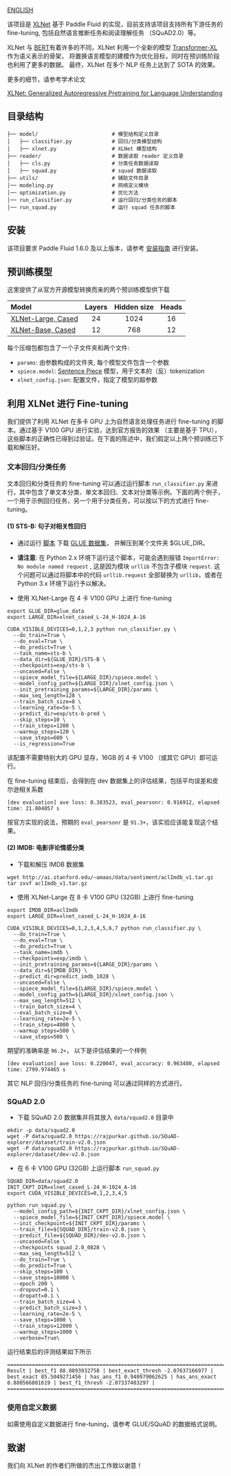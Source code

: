[ENGLISH](README.md)

该项目是 [XLNet](https://github.com/zihangdai/xlnet) 基于 Paddle Fluid 的实现，目前支持该项目支持所有下游任务的 fine-tuning, 包括自然语言推断任务和阅读理解任务 （SQuAD2.0）等。

XLNet 与 [BERT](../../../examples/language_model/bert)有着许多的不同，XLNet 利用一个全新的模型 [Transformer-XL](https://arxiv.org/abs/1901.02860) 作为语义表示的骨架， 将置换语言模型的建模作为优化目标，同时在预训练阶段也利用了更多的数据。 最终，XLNet 在多个 NLP 任务上达到了 SOTA 的效果。

更多的细节，请参考学术论文

[XLNet: Generalized Autoregressive Pretraining for Language Understanding](https://arxiv.org/abs/1906.08237)

## 目录结构

```
├── model/                        # 模型结构定义目录
│   ├── classifier.py             # 回归/分类模型结构
│   ├── xlnet.py                  # XLNet 模型结构
├── reader/                       # 数据读取 reader 定义目录
│   ├── cls.py                    # 分类任务数据读取
│   ├── squad.py                  # squad 数据读取
├── utils/                        # 辅助文件目录
│── modeling.py                   # 网络定义模块
│── optimization.py               # 优化方法
│── run_classifier.py             # 运行回归/分类任务的脚本
│── run_squad.py                  # 运行 squad 任务的脚本
```

## 安装

该项目要求 Paddle Fluid 1.6.0 及以上版本，请参考 [安装指南](https://www.paddlepaddle.org.cn/start) 进行安装。

## 预训练模型

这里提供了从官方开源模型转换而来的两个预训练模型供下载

| Model | Layers | Hidden size | Heads |
| :------| :------: | :------: |:------: |
| [XLNet-Large, Cased](https://xlnet.bj.bcebos.com/xlnet_cased_L-24_H-1024_A-16.tgz)| 24 | 1024 | 16 |
| [XLNet-Base, Cased](https://xlnet.bj.bcebos.com/xlnet_cased_L-12_H-768_A-12.tgz)| 12 | 768 | 12 |

每个压缩包都包含了一个子文件夹和两个文件:

- `params`: 由参数构成的文件夹, 每个模型文件包含一个参数
- `spiece.model`: [Sentence Piece](https://github.com/google/sentencepiece) 模型，用于文本的（反）tokenization
- `xlnet_config.json`: 配置文件，指定了模型的超参数


## 利用 XLNet 进行 Fine-tuning

我们提供了利用 XLNet 在多卡 GPU 上为自然语言处理任务进行 fine-tuning 的脚本。通过基于 V100 GPU 进行实验，达到官方报告的效果 （主要是基于 TPU），这些脚本的正确性已得到过验证。在下面的陈述中，我们假定以上两个预训练已下载和解压好。

### 文本回归/分类任务

文本回归和分类任务的 fine-tuning 可以通过运行脚本 `run_classifier.py` 来进行，其中包含了单文本分类、单文本回归、文本对分类等示例。下面的两个例子，一个用于示例回归任务，另一个用于分类任务，可以按以下的方式进行 fine-tuning。

#### (1) STS-B: 句子对相关性回归

-  通过运行 [脚本](https://gist.github.com/W4ngatang/60c2bdb54d156a41194446737ce03e2e) 下载 [GLUE 数据集](https://gluebenchmark.com/tasks)， 并解压到某个文件夹 $GLUE_DIR。

  - **请注意**: 在 Python 2.x 环境下运行这个脚本，可能会遇到报错 `ImportError: No module named request` , 这是因为模块 `urllib` 不包含子模块 `request`. 这个问题可以通过将脚本中的代码 `urllib.request` 全部替换为 `urllib`，或者在 Python 3.x 环境下运行予以解决。

- 使用 XLNet-Large 在 4 卡 V100 GPU 上进行 fine-tuning

```
export GLUE_DIR=glue_data
export LARGE_DIR=xlnet_cased_L-24_H-1024_A-16

CUDA_VISIBLE_DEVICES=0,1,2,3 python run_classifier.py \
  --do_train=True \
  --do_eval=True \
  --do_predict=True \
  --task_name=sts-b \
  --data_dir=${GLUE_DIR}/STS-B \
  --checkpoints=exp/sts-b \
  --uncased=False \
  --spiece_model_file=${LARGE_DIR}/spiece.model \
  --model_config_path=${LARGE_DIR}/xlnet_config.json \
  --init_pretraining_params=${LARGE_DIR}/params \
  --max_seq_length=128 \
  --train_batch_size=8 \
  --learning_rate=5e-5 \
  --predict_dir=exp/sts-b-pred \
  --skip_steps=10 \
  --train_steps=1200 \
  --warmup_steps=120 \
  --save_steps=600 \
  --is_regression=True
```

该配置不需要特别大的 GPU 显存，16GB 的 4 卡 V100 （或其它 GPU）即可运行。

在 fine-tuning 结束后，会得到在 dev 数据集上的评估结果，包括平均误差和皮尔逊相关系数

```
[dev evaluation] ave loss: 0.383523, eval_pearsonr: 0.916912, elapsed time: 21.804057 s
```

按官方实现的说法，预期的 `eval_pearsonr` 是 `91.3+`，该实验应该能复现这个结果。

#### (2) IMDB: 电影评论情感分类

- 下载和解压 IMDB 数据集

```shell
wget http://ai.stanford.edu/~amaas/data/sentiment/aclImdb_v1.tar.gz
tar zxvf aclImdb_v1.tar.gz
```

- 使用 XLNet-Large 在 8 卡 V100 GPU (32GB) 上进行 fine-tuning

```shell
export IMDB_DIR=aclImdb
export LARGE_DIR=xlnet_cased_L-24_H-1024_A-16

CUDA_VISIBLE_DEVICES=0,1,2,3,4,5,6,7 python run_classifier.py \
  --do_train=True \
  --do_eval=True \
  --do_predict=True \
  --task_name=imdb \
  --checkpoints=exp/imdb \
  --init_pretraining_params=${LARGE_DIR}/params \
  --data_dir=${IMDB_DIR} \
  --predict_dir=predict_imdb_1028 \
  --uncased=False \
  --spiece_model_file=${LARGE_DIR}/spiece.model \
  --model_config_path=${LARGE_DIR}/xlnet_config.json \
  --max_seq_length=512 \
  --train_batch_size=4 \
  --eval_batch_size=8 \
  --learning_rate=2e-5 \
  --train_steps=4000 \
  --warmup_steps=500 \
  --save_steps=500 \
```

期望的准确率是 `96.2+`， 以下是评估结果的一个样例

```
[dev evaluation] ave loss: 0.220047, eval_accuracy: 0.963480, elapsed time: 2799.974465 s
```

其它 NLP 回归/分类任务的 fine-tuning 可以通过同样的方式进行。

### SQuAD 2.0

- 下载 SQuAD 2.0 数据集并将其放入 `data/squad2.0` 目录中

```
mkdir -p data/squad2.0
wget -P data/squad2.0 https://rajpurkar.github.io/SQuAD-explorer/dataset/train-v2.0.json
wget -P data/squad2.0 https://rajpurkar.github.io/SQuAD-explorer/dataset/dev-v2.0.json
```

- 在 6 卡 V100 GPU (32GB) 上运行脚本 `run_squad.py`

```
SQUAD_DIR=data/squad2.0
INIT_CKPT_DIR=xlnet_cased_L-24_H-1024_A-16
export CUDA_VISIBLE_DEVICES=0,1,2,3,4,5

python run_squad.py \
  --model_config_path=${INIT_CKPT_DIR}/xlnet_config.json \
  --spiece_model_file=${INIT_CKPT_DIR}/spiece.model \
  --init_checkpoint=${INIT_CKPT_DIR}/params \
  --train_file=${SQUAD_DIR}/train-v2.0.json \
  --predict_file=${SQUAD_DIR}/dev-v2.0.json \
  --uncased=False \
  --checkpoints squad_2.0_0828 \
  --max_seq_length=512 \
  --do_train=True \
  --do_predict=True \
  --skip_steps=100 \
  --save_steps=10000 \
  --epoch 200 \
  --dropout=0.1 \
  --dropatt=0.1 \
  --train_batch_size=4 \
  --predict_batch_size=3 \
  --learning_rate=2e-5 \
  --save_steps=1000 \
  --train_steps=12000 \
  --warmup_steps=1000 \
  --verbose=True\
```

运行结束后的评测结果如下所示

```
================================================================================
Result | best_f1 88.0893932758 | best_exact_thresh -2.07637166977 | best_exact 85.5049271456 | has_ans_f1 0.940979062625 | has_ans_exact 0.880566801619 | best_f1_thresh -2.07337403297 |
================================================================================
```

### 使用自定义数据

如需使用自定义数据进行 fine-tuning，请参考 GLUE/SQuAD 的数据格式说明。

## 致谢

我们向 XLNet 的作者们所做的杰出工作致以谢意！

